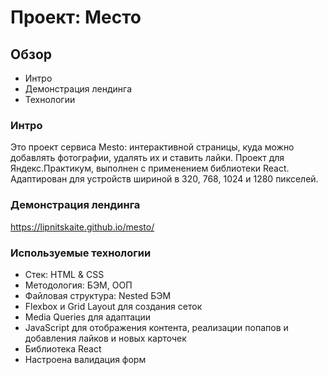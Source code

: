 # Проект: Место

## Обзор
* Интро
* Демонстрация лендинга
* Технологии

### Интро

Это проект сервиса Mesto: интерактивной страницы, куда можно добавлять фотографии, удалять их и ставить лайки. Проект для Яндекс.Практикум, выполнен с применением библиотеки React.
Адаптирован для устройств шириной в 320, 768, 1024 и 1280 пикселей.


### Демонстрация лендинга

https://lipnitskaite.github.io/mesto/


### Используемые технологии
* Стек: HTML & CSS
* Методология: БЭМ, ООП
* Файловая структура: Nested БЭМ
* Flexbox и Grid Layout для создания сеток
* Media Queries для адаптации
* JavaScript для отображения контента, реализации попапов и добавления лайков и новых карточек
* Библиотека React
* Настроена валидация форм
